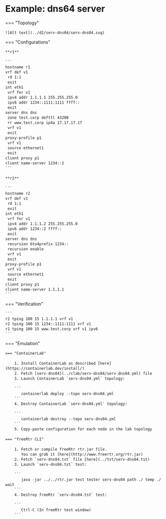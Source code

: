 # Example: dns64 server

=== "Topology"

    ![Alt text](../d2/serv-dns04/serv-dns04.svg)

=== "Configurations"

    **r1**

    ```
    hostname r1
    vrf def v1
     rd 1:1
     exit
    int eth1
     vrf for v1
     ipv4 addr 1.1.1.1 255.255.255.0
     ipv6 addr 1234::1111:1111 ffff::
     exit
    server dns dns
     zone test.corp defttl 43200
     rr www.test.corp ip4a 17.17.17.17
     vrf v1
     exit
    proxy-profile p1
     vrf v1
     source ethernet1
     exit
    client proxy p1
    client name-server 1234::2
    ```

    **r2**

    ```
    hostname r2
    vrf def v1
     rd 1:1
     exit
    int eth1
     vrf for v1
     ipv4 addr 1.1.1.2 255.255.255.0
     ipv6 addr 1234::2 ffff::
     exit
    server dns dns
     recursion 6to4prefix 1234::
     recursion enable
     vrf v1
     exit
    proxy-profile p1
     vrf v1
     source ethernet1
     exit
    client proxy p1
    client name-server 1.1.1.1
    ```

=== "Verification"

    ```
    r2 tping 100 15 1.1.1.1 vrf v1
    r2 tping 100 15 1234::1111:1111 vrf v1
    r1 tping 100 15 www.test.corp vrf v1 ipv6
    ```

=== "Emulation"

    === "ContainerLab"

        1. Install ContainerLab as described [here](https://containerlab.dev/install/)  
        2. Fetch [serv-dns04](../clab/serv-dns04/serv-dns04.yml) file  
        3. Launch ContainerLab `serv-dns04.yml` topology:  

        ```
           containerlab deploy --topo serv-dns04.yml  
        ```
        4. Destroy ContainerLab `serv-dns04.yml` topology:  

        ```
           containerlab destroy --topo serv-dns04.yml  
        ```
        5. Copy-paste configuration for each node in the lab topology

    === "freeRtr CLI"

        1. Fetch or compile freeRtr rtr.jar file.  
           You can grab it [here](http://www.freertr.org/rtr.jar)  
        2. Fetch `serv-dns04.tst` file [here](../tst/serv-dns04.tst)  
        3. Launch `serv-dns04.tst` test:  

        ```
           java -jar ../../rtr.jar test tester serv-dns04 path ./ temp ./ wait
        ```
        4. Destroy freeRtr `serv-dns04.tst` test:  

        ```
           Ctrl-C (In freeRtr test window)
        ```

